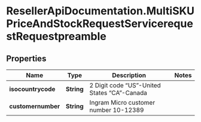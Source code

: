 # ResellerApiDocumentation.MultiSKUPriceAndStockRequestServicerequestRequestpreamble

## Properties

Name | Type | Description | Notes
------------ | ------------- | ------------- | -------------
**isocountrycode** | **String** | 2 Digit code “US”-United States “CA”-Canada | 
**customernumber** | **String** | Ingram Micro customer number 10-12389 | 


